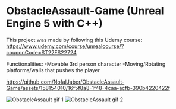 # ObstacleAssault-Game (Unreal Engine 5 with C++)

This project was made by following this Udemy course: https://www.udemy.com/course/unrealcourse/?couponCode=ST22FS22724

Functionalities:
-Movable 3rd person character
-Moving/Rotating platforms/walls that pushes the player



https://github.com/NofalJaber/ObstacleAssault-Game/assets/158154010/16f5f8a8-1f48-4caa-acfb-390b4220422f



![ObstacleAssault gif 1](https://github.com/NofalJaber/ObstacleAssault-Game/assets/158154010/ce5c9bf2-b8ca-4d5f-ad7f-e04826b1ec92)
![ObstacleAssault gif 2](https://github.com/NofalJaber/ObstacleAssault-Game/assets/158154010/12944f3d-a6b6-41c3-836c-c486d59633b9)
